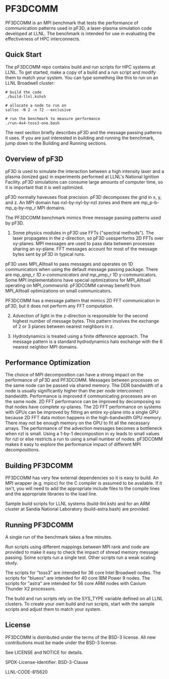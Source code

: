 **PF3DCOMM**
=======

PF3DCOMM is an MPI benchmark that tests the performance of communication
patterns used in pF3D, a laser-plasma simulation code developed at LLNL.
The benchmark is intended for use in evaluating the effectiveness
of HPC interconnects.

Quick Start
-----------

The pF3DCOMM repo contains build and run scripts for HPC systems at LLNL.
To get started, make a copy of a build and a run script and modify
them to match your system. You can type something like this to run
on an LLNL Broadwell cluster:

```shell
# build the code
./build-llnl.kshsh

# allocate a node to run on
salloc -N 2 -n 72 --exclusive

# run the benchmark to measure performance
./run-4x4-toss3-one.bash
```

The next section briefly describes pF3D and the message passing
patterns it uses.
If you are just interested in building and running the benchmark,
jump down to the Building and Running sections.


Overview of pF3D
-----------

pF3D is used to simulate the interaction between a high intensity laser
and a plasma (ionized gas) in experiments performed at LLNL's National
Ignition Facility. pF3D simulations can consume large amounts of computer
time, so it is important that it is well optimized.

pF3D normally haveuses float precision. pF3D decomposes the grid
in x, y, and z. An MPI domain has nxl-by-nyl-by-nzl zones
and there are mp_p-b-mp_q-by-mp_r MPI domains. 

The PF3DCOMM benchmark mimics three message passing patterns used by pF3D.

1) Some physics modules in pF3D use FFTs ("spectral methods").
The laser propagates in the z-direction, so pF3D usesperforms
2D FFTs over xy-planes. MPI messages are used to pass data
between processes sharing an xy-plane. FFT messages account
for most of the message bytes sent by pF3D in typical runs.

pF3D uses MPI_Alltoall to pass messages and operates
on 1D communicators when using the default message passing
package. There are mp_q*mp_r 1D x-communicators and
mp_p*mp_r 1D y-communicators. Some MPI implementations have
special optimizations for MPI_Alltoall operating
on MPI_commworld. pF3DCOMM canmay benefit from MPI_Alltoall
optimizations on small communicators. 

PF3DCOMM has a message pattern that mimics 2D FFT communication
in pF3D, but it does not perform any FFT computation. 

2) Advection of light in the z-direction is responsible for the second
highest number of message bytes. This pattern involves the exchange
of 2 or 3 planes between nearest neighbors in z.

3) Hydrodynamics is treated using a finite difference approach. The message 
pattern is a standard hydrodynamics halo exchange with the 6 nearest
neighbor MPI domains.


Performance Optimization
-----------

The choice of MPI decomposition can have a strong impact on the
performance of pF3D and PF3DCOMM. Messages between processes on the
same node can be passed via shared memory. The DDR bandwidth
of a node is usually significantly higher than the per node
interconnect bandwidth. Performance is improved if communicating
processes are on the same node. 2D FFT performance can be improved
by decomposing so that nodes have complete xy-planes.
The 2D FFT performance on systems with GPUs can be improved
by fitting an entire xy-plane into a single GPU because 2D FFT
data motion happens in the high-bandwidth GPU memory. There
may not be enough memory on the GPU to fit all the necessary arrays. 
The performance of the advection messages
becomes a bottleneck when nzl is small. Using a 1-by-1
decompostion in xy leads to small values for nzl or else
restricts a run to using a small number of nodes. 
pF3DCOMM makes it easy to explore the performance impact
of different MPI decompositions.


Building PF3DCOMM
-----------

PF3DCOMM has very few external dependencies so it is easy
to build. An MPI wrapper (e.g. mpicc) for the C compiler is assumed
to be available. If it isn't, you will need to add the appropriate
include files to the compile lines and the appropriate libraries
to the load line.

Sample build scripts for LLNL systems (build-llnl.ksh) and for
an ARM cluster at Sandia National Laboratory (build-astra.bash)
are provided. 


Running PF3DCOMM
-----------

A single run of the benchmark takes a few minutes. 

Run scripts using different mappings between MPI rank and node
are provided to make it easy to check the impact of shread memory
message passing. Some scripts run a single test. Other scripts
run a weak scaling study. 

The scripts for "toss3" are intended for 36 core Intel Broadwell nodes.
The scripts for "blueos" are intended for 40 core IBM Power 9 nodes.
The scripts for "astra" are intended for 56 core ARM nodes with
Cavium Thunder X2 processors. 

The build and run scripts rely on the SYS_TYPE variable defined
on all LLNL clusters. To create your own build and run scripts, start with
the sample scripts and adjust them to match your system.


License
-----------

PF3DCOMM is distributed under the terms of the BSD-3 license. All new contributions
must be made under the BSD-3 license.

See LICENSE and NOTICE for details.

SPDX-License-Identifier: BSD-3-Clause

LLNL-CODE-815620
